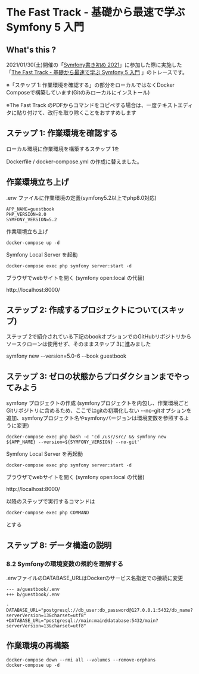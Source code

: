 The Fast Track - 基礎から最速で学ぶ Symfony 5 入門
===

## What's this ?

2021/01/30(土)開催の「[Symfony書き初め 2021](https://symfony-kansai.connpass.com/event/200467/)」に参加した際に実施した「[The Fast Track - 基礎から最速で学ぶ Symfony 5 入門](https://symfony.com/book)
」のトレースです。

※「ステップ 1: 作業環境を確認する」の部分をローカルではなくDocker Composeで構築しています(Gitのみローカルにインストール)

※The Fast Track のPDFからコマンドをコピペする場合は、一度テキストエディタに貼り付けて、改行を取り除くことをおすすめします

## ステップ 1: 作業環境を確認する

ローカル環境に作業環境を構築するステップ 1を

Dockerfile / docker-compose.yml の作成に替えました。

## 作業環境立ち上げ

.env ファイルに作業環境の定義(symfony5.2以上でphp8.0対応)
```
APP_NAME=guestbook
PHP_VERSION=8.0
SYMFONY_VERSION=5.2
```

作業環境立ち上げ
```
docker-compose up -d
```
Symfony Local Server を起動
```
docker-compose exec php symfony server:start -d
```

ブラウザでwebサイトを開く (symfony open:local の代替)

http://localhost:8000/

## ステップ 2: 作成するプロジェクトについて(スキップ)

ステップ 2で紹介されている下記のbookオプションでのGitHubリポジトリからソースクローンは使用せず、そのままステップ 3に進みました

symfony new --version=5.0-6 --book guestbook

## ステップ 3: ゼロの状態からプロダクションまでやってみよう

symfony プロジェクトの作成 (symfonyプロジェクトを内包し、作業環境ごとGitリポジトリに含めるため、ここではgitの初期化しない --no-gitオプションを追加、symfonyプロジェクト名やsymfonyバージョンは環境変数を参照するように変更)
```
docker-compose exec php bash -c 'cd /usr/src/ && symfony new ${APP_NAME} --version=${SYMFONY_VERSION} --no-git'
```

Symfony Local Server を再起動
```
docker-compose exec php symfony server:start -d
```

ブラウザでwebサイトを開く (symfony open:local の代替)

http://localhost:8000/


以降のステップで実行するコマンドは
```
docker-compose exec php COMMAND
```
とする

## ステップ 8: データ構造の説明

### 8.2 Symfonyの環境変数の規約を理解する

.envファイルのDATABASE_URLはDockerのサービス名指定での接続に変更

```
--- a/guestbook/.env
+++ b/guestbook/.env

-DATABASE_URL="postgresql://db_user:db_password@127.0.0.1:5432/db_name?serverVersion=13&charset=utf8"
+DATABASE_URL="postgresql://main:main@database:5432/main?serverVersion=13&charset=utf8"
```

## 作業環境の再構築

```
docker-compose down --rmi all --volumes --remove-orphans
docker-compose up -d
```
